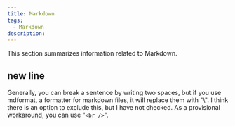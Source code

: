 ```yaml
---
title: Markdown
tags:
　- Markdown
description:
---
```


This section summarizes information related to Markdown.

## new line

Generally, you can break a sentence by writing two spaces, but if you use mdformat, a formatter for markdown files, it will replace them with "\\".
I think there is an option to exclude this, but I have not checked.
As a provisional workaround, you can use "`<br />`".
